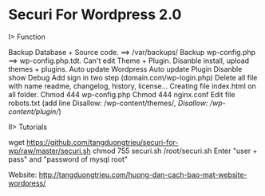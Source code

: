 # Securi For Wordpress 2.0

I> Function

Backup Database + Source code. ==> /var/backups/
Backup wp-config.php ==> wp-config.php.tdt.
Can't edit Theme + Plugin.
Disanble install, upload themes + plugins. 
Auto update Wordpress
Auto update Plugin
Disanble show Debug
Add sign in two step (domain.com/wp-login.php)
Delete all file with name readme, changelog, history, license...
Creating file index.html on all folder.
Chmod 444 wp-config.php
Chmod 444 nginx.conf
Edit file robots.txt (add line Disallow: /wp-content/themes/*, Disallow: /wp-content/plugin/*)

II> Tutorials

wget https://github.com/tangduongtrieu/securi-for-wp/raw/master/securi.sh
chmod 755 securi.sh
/root/securi.sh
Enter "user + pass" and "password of mysql root"

Website:
http://tangduongtrieu.com/huong-dan-cach-bao-mat-website-wordpress/
